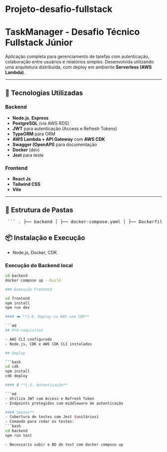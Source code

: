 # Projeto-desafio-fullstack

# TaskManager - Desafio Técnico Fullstack Júnior

Aplicação completa para gerenciamento de tarefas com autenticação, colaboração entre usuários e relatórios simples. Desenvolvida utilizando uma arquitetura distribuída, com deploy em ambiente **Serverless (AWS Lambda)**.

---

## 🚀 Tecnologias Utilizadas

### Backend
- **Node.js**, **Express**
- **PostgreSQL** (via AWS RDS)
- **JWT** para autenticação (Access e Refresh Tokens)
- **TypeORM** para ORM
- **AWS Lambda + API Gateway** com **AWS CDK**
- **Swagger (OpenAPI)** para documentação
- **Docker** (dev)
- **Jest** para teste

### Frontend
- **React Js**
- **Tailwind CSS** 
- **Vite**

---

## 📁 Estrutura de Pastas

<pre lang="markdown"> ``` . ├── backend │ ├── docker-compose.yaml │ ├── Dockerfile │ ├── jest.config.ts │ ├── package.json │ ├── package-lock.json │ ├── src │ │ ├── app.ts │ │ ├── config │ │ ├── database │ │ ├── errors │ │ ├── express │ │ ├── index.ts │ │ ├── lambda.ts │ │ ├── middlewares │ │ ├── modules │ │ ├── swagger │ │ ├── test │ │ └── utils │ └── tsconfig.json ├── cdk │ ├── bin │ │ └── task-manager-backend.ts │ ├── cdk.json │ ├── jest.config.js │ ├── lib │ │ ├── database-stack.ts │ │ └── task-manager-backend-stack.ts │ ├── package.json │ ├── package-lock.json │ ├── README.md │ ├── test │ │ └── task-manager-backend.test.ts │ └── tsconfig.json ├── frontend │ ├── eslint.config.js │ ├── index.html │ ├── package.json │ ├── package-lock.json │ ├── postcss.config.js │ ├── public │ │ └── vite.svg │ ├── README.md │ ├── src │ │ ├── App.css │ │ ├── App.tsx │ │ ├── assets │ │ ├── components │ │ ├── context │ │ ├── hooks │ │ ├── index.css │ │ ├── main.tsx │ │ ├── pages │ │ ├── services │ │ ├── types │ │ └── vite-env.d.ts │ ├── tailwind.config.js │ ├── tsconfig.app.json │ ├── tsconfig.json │ ├── tsconfig.node.json │ └── vite.config.ts └── README.md ``` </pre>


## 📦 Instalação e Execução

- Node.js, Docker, CDK

### Execução do Backend local

```bash
cd backend
docker compose up --build 

### Execução Frontend

cd frontend
npm install
npm run dev

#### ☁️ **1.4. Deploy na AWS com CDK**

```md
## Pré-requisitos

- AWS CLI configurado
- Node.js, CDK e AWS CDK CLI instalados

## Deploy

```bash
cd cdk
npm install
cdk deploy

#### 🔒 **1.5. Autenticação**

```md
- Utiliza JWT com Access e Refresh Token
- Endpoints protegidos com middleware de autenticação

#### testes**
- Cobertura de testes com Jest (unitários)
- Comando para rodar os testes:
```bash
cd backend
npm run test

- Necessario subir o BD de test com docker compose up





